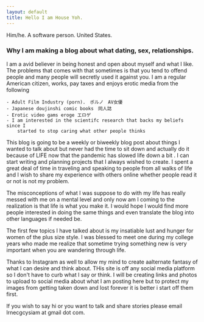 ```yaml
---
layout: default
title: Hello I am House Yoh.
---
```


Him/he. A software person. United States.

### Why I am making a blog about what dating, sex, relationships.


I am a avid believer in being honest and open about myself and what I like. The problems that comes with that sometimes is that you
tend to offend people and many people will secretly used it against you. I am a regular American citizen, works, pay taxes and enjoys
erotic media from the following

    - Adult Film Industry (porn).　ポルノ　AV女優　
    - Japanese doujinshi comic books　同人誌
    - Erotic video gams eroge エロゲ
    - I am interested in the scientifc research that backs my beliefs since I 
        started to stop caring what other people thinks


This blog is going to be a weekly or biweekly blog post about things I wanted to talk about  but never had the time to 
sit down and actually do it because of LIFE now that the pandemic has slowed life down a bit . I can start writing 
and planning projects  that I always wished to create.  I spent a great deal of time in  traveling and speaking to people 
from all walks of life and I wish to share my experience with others online whether people read it or not is not my problem.

The misconceptions of what I was suppose to do with my life has really messed with me on a mental level and  only now am 
I coming to the realization is that life is what you make it. I  would hope I would find more people interested in doing the same 
things and even translate the blog into other languages if needed be.

The first few topics I have talked about is my insatiable lust and hunger for women of the plus size  style. I was blessed to 
meet one  during my college years who made me realize that  sometime trying something new is very important when you are  wandering 
through life.

Thanks to Instagram as well to allow my mind to create aalternate  fantasy of what I can desire and think about. 
THis site is off any social media platform so I don't have to curb what I say or think. I will be creating links 
and photos to upload to social media about what I am posting here but to protect my images from getting taken down and lost 
forever it is better i start off them first.

If you  wish to say hi or you want to talk  and share stories please  email lrnecgcysiam at gmail dot com.
